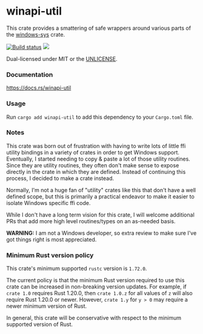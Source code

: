 winapi-util
===========
This crate provides a smattering of safe wrappers around various parts of the
[windows-sys](https://crates.io/crates/windows-sys) crate.

[![Build status](https://github.com/BurntSushi/winapi-util/workflows/ci/badge.svg)](https://github.com/BurntSushi/winapi-util/actions)
[![](http://meritbadge.herokuapp.com/winapi-util)](https://crates.io/crates/winapi-util)

Dual-licensed under MIT or the [UNLICENSE](http://unlicense.org).


### Documentation

https://docs.rs/winapi-util


### Usage

Run `cargo add winapi-util` to add this dependency to your `Cargo.toml` file.


### Notes

This crate was born out of frustration with having to write lots of little
ffi utility bindings in a variety of crates in order to get Windows support.
Eventually, I started needing to copy & paste a lot of those utility routines.
Since they are utility routines, they often don't make sense to expose directly
in the crate in which they are defined. Instead of continuing this process,
I decided to make a crate instead.

Normally, I'm not a huge fan of "utility" crates like this that don't have a
well defined scope, but this is primarily a practical endeavor to make it
easier to isolate Windows specific ffi code.

While I don't have a long term vision for this crate, I will welcome additional
PRs that add more high level routines/types on an as-needed basis.

**WARNING:** I am not a Windows developer, so extra review to make sure I've
got things right is most appreciated.


### Minimum Rust version policy

This crate's minimum supported `rustc` version is `1.72.0`.

The current policy is that the minimum Rust version required to use this crate
can be increased in non-breaking version updates. For example, if `crate 1.0`
requires Rust 1.20.0, then `crate 1.0.z` for all values of `z` will also
require Rust 1.20.0 or newer. However, `crate 1.y` for `y > 0` may require a
newer minimum version of Rust.

In general, this crate will be conservative with respect to the minimum
supported version of Rust.
